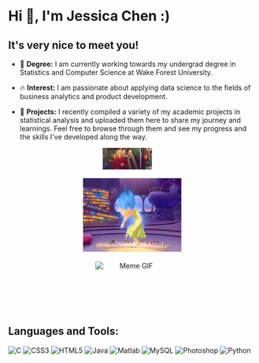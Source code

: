 # Hi 👋, I'm Jessica Chen :)

## It's very nice to meet you!

- 🌟 **Degree:** I am currently working towards my undergrad degree in Statistics and Computer Science at Wake Forest University.

- 🔥 **Interest:** I am passionate about applying data science to the fields of business analytics and product development.

- 📘 **Projects:** I recently compiled a variety of my academic projects in statistical analysis and uploaded them here to share my journey and learnings. Feel free to browse through them and see my progress and the skills I've developed along the way.

<p align="center">
  <img src="42b.gif" width="100 height="30" alt="Meme GIF" style="display: inline-block; margin-right: 20px;"/>
 <p align="center">
  <img src="21 Perfect _Inside Out_ GIFs For Every Situation.gif" width="200" height="150" alt="Meme GIF" style="display: block; margin-bottom: 20px;"/>
  <img src="tenor.gif" width="150" height="100" alt="Meme GIF" style="display: block; margin-top: 20px;"/>
</p>
</p>


## Languages and Tools:
<p>
  <img src="https://img.shields.io/badge/C-%2300599C.svg?&style=for-the-badge&logo=c&logoColor=white" alt="C"/>
  <img src="https://img.shields.io/badge/CSS3-%231572B6.svg?&style=for-the-badge&logo=css3&logoColor=white" alt="CSS3"/>
  <img src="https://img.shields.io/badge/HTML5-%23E34F26.svg?&style=for-the-badge&logo=html5&logoColor=white" alt="HTML5"/>
  <img src="https://img.shields.io/badge/Java-%23007396.svg?&style=for-the-badge&logo=java&logoColor=white" alt="Java"/>
  <img src="https://img.shields.io/badge/Matlab-%23E34A86.svg?&style=for-the-badge&logo=matlab&logoColor=white" alt="Matlab"/>
  <img src="https://img.shields.io/badge/MySQL-%2300f.svg?&style=for-the-badge&logo=mysql&logoColor=white" alt="MySQL"/>
  <img src="https://img.shields.io/badge/Photoshop-%2331A8FF.svg?&style=for-the-badge&logo=adobephotoshop&logoColor=white" alt="Photoshop"/>
  <img src="https://img.shields.io/badge/Python-%233776AB.svg?&style=for-the-badge&logo=python&logoColor=white" alt="Python"/>
</p>

